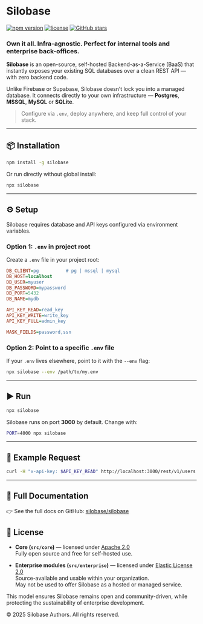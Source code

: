 # Silobase

[![npm version](https://img.shields.io/npm/v/silobase)](https://www.npmjs.com/package/silobase)
[![license](https://img.shields.io/github/license/silobase/silobase)](https://github.com/silobase/silobase/blob/main/LICENSE)
[![GitHub stars](https://img.shields.io/github/stars/silobase/silobase?style=social)](https://github.com/silobase/silobase)

### Own it all. Infra-agnostic. Perfect for internal tools and enterprise back-offices.

**Silobase** is an open-source, self-hosted Backend-as-a-Service (BaaS) that instantly exposes your existing SQL databases over a clean REST API — with zero backend code.

Unlike Firebase or Supabase, Silobase doesn’t lock you into a managed database. It connects directly to your own infrastructure — **Postgres**, **MSSQL**, **MySQL** or **SQLite**.

> Configure via `.env`, deploy anywhere, and keep full control of your stack.


---

## 📦 Installation

```bash
npm install -g silobase
```

Or run directly without global install:

```bash
npx silobase
```

---

## ⚙️ Setup

Silobase requires database and API keys configured via environment variables.

### Option 1: `.env` in project root

Create a `.env` file in your project root:

```ini
DB_CLIENT=pg          # pg | mssql | mysql
DB_HOST=localhost
DB_USER=myuser
DB_PASSWORD=mypassword
DB_PORT=5432
DB_NAME=mydb

API_KEY_READ=read_key
API_KEY_WRITE=write_key
API_KEY_FULL=admin_key

MASK_FIELDS=password,ssn
```

### Option 2: Point to a specific `.env` file

If your `.env` lives elsewhere, point to it with the `--env` flag:

```bash
npx silobase --env /path/to/my.env
```

---

## ▶️ Run

```bash
npx silobase
```

Silobase runs on port **3000** by default. Change with:

```bash
PORT=4000 npx silobase
```

---

## 📖 Example Request

```bash
curl -H "x-api-key: $API_KEY_READ" http://localhost:3000/rest/v1/users
```

---

## 🔗 Full Documentation

👉 See the full docs on GitHub: [silobase/silobase](https://github.com/silobase/silobase)


## 📜 License

- **Core (`src/core`)** — licensed under [Apache 2.0](./LICENSE)  
  Fully open source and free for self-hosted use.

- **Enterprise modules (`src/enterprise`)** — licensed under [Elastic License 2.0](./LICENSE.enterprise)  
  Source-available and usable within your organization.  
  May not be used to offer Silobase as a hosted or managed service.


This model ensures Silobase remains open and community-driven, while protecting the sustainability of enterprise development.


© 2025 Silobase Authors. All rights reserved.